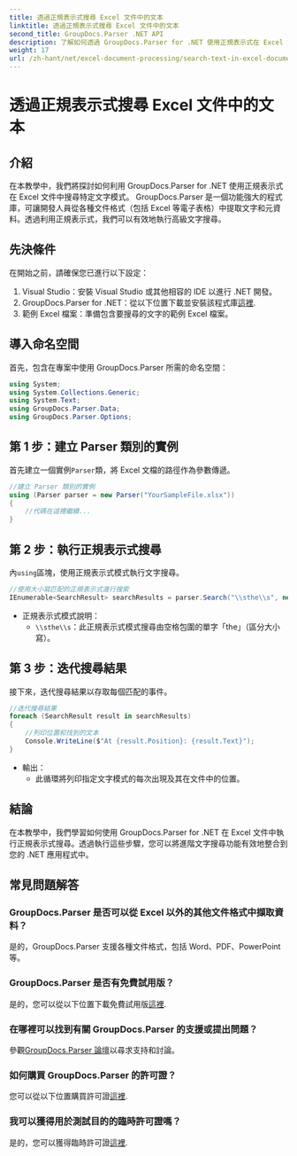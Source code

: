 ```yaml
---
title: 透過正規表示式搜尋 Excel 文件中的文本
linktitle: 透過正規表示式搜尋 Excel 文件中的文本
second_title: GroupDocs.Parser .NET API
description: 了解如何透過 GroupDocs.Parser for .NET 使用正規表示式在 Excel 文件中搜尋文字。高效率執行高級文字搜尋。
weight: 17
url: /zh-hant/net/excel-document-processing/search-text-in-excel-document-by-regular-expression/
---
```


# 透過正規表示式搜尋 Excel 文件中的文本

## 介紹
在本教學中，我們將探討如何利用 GroupDocs.Parser for .NET 使用正規表示式在 Excel 文件中搜尋特定文字模式。 GroupDocs.Parser 是一個功能強大的程式庫，可讓開發人員從各種文件格式（包括 Excel 等電子表格）中提取文字和元資料。透過利用正規表示式，我們可以有效地執行高級文字搜尋。
## 先決條件
在開始之前，請確保您已進行以下設定：
1. Visual Studio：安裝 Visual Studio 或其他相容的 IDE 以進行 .NET 開發。
2.  GroupDocs.Parser for .NET：從以下位置下載並安裝該程式庫[這裡](https://releases.groupdocs.com/parser/net/).
3. 範例 Excel 檔案：準備包含要搜尋的文字的範例 Excel 檔案。

## 導入命名空間
首先，包含在專案中使用 GroupDocs.Parser 所需的命名空間：
```csharp
using System;
using System.Collections.Generic;
using System.Text;
using GroupDocs.Parser.Data;
using GroupDocs.Parser.Options;
```
## 第 1 步：建立 Parser 類別的實例
首先建立一個實例`Parser`類，將 Excel 文檔的路徑作為參數傳遞。
```csharp
//建立 Parser 類別的實例
using (Parser parser = new Parser("YourSampleFile.xlsx"))
{
    //代碼在這裡繼續...
}
```
## 第 2 步：執行正規表示式搜尋
內`using`區塊，使用正規表示式模式執行文字搜尋。
```csharp
//使用大小寫匹配的正規表示式進行搜索
IEnumerable<SearchResult> searchResults = parser.Search("\\sthe\\s", new SearchOptions(true, false, true));
```
- 正規表示式模式說明：
  - `\\sthe\\s`：此正規表示式模式搜尋由空格包圍的單字「the」（區分大小寫）。
## 第 3 步：迭代搜尋結果
接下來，迭代搜尋結果以存取每個匹配的事件。
```csharp
//迭代搜尋結果
foreach (SearchResult result in searchResults)
{
    //列印位置和找到的文本
    Console.WriteLine($"At {result.Position}: {result.Text}");
}
```
- 輸出：
  - 此循環將列印指定文字模式的每次出現及其在文件中的位置。

## 結論
在本教學中，我們學習如何使用 GroupDocs.Parser for .NET 在 Excel 文件中執行正規表示式搜尋。透過執行這些步驟，您可以將進階文字搜尋功能有效地整合到您的 .NET 應用程式中。

## 常見問題解答
### GroupDocs.Parser 是否可以從 Excel 以外的其他文件格式中擷取資料？
是的，GroupDocs.Parser 支援各種文件格式，包括 Word、PDF、PowerPoint 等。
### GroupDocs.Parser 是否有免費試用版？
是的，您可以從以下位置下載免費試用版[這裡](https://releases.groupdocs.com/).
### 在哪裡可以找到有關 GroupDocs.Parser 的支援或提出問題？
參觀[GroupDocs.Parser 論壇](https://forum.groupdocs.com/c/parser/17)以尋求支持和討論。
### 如何購買 GroupDocs.Parser 的許可證？
您可以從以下位置購買許可證[這裡](https://purchase.groupdocs.com/buy).
### 我可以獲得用於測試目的的臨時許可證嗎？
是的，您可以獲得臨時許可證[這裡](https://purchase.groupdocs.com/temporary-license/).
